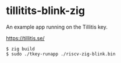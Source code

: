 # tillitits-blink-zig

An example app running on the Tillitis key.

https://tillitis.se/

```
$ zig build
$ sudo ./tkey-runapp ./riscv-zig-blink.bin
```
